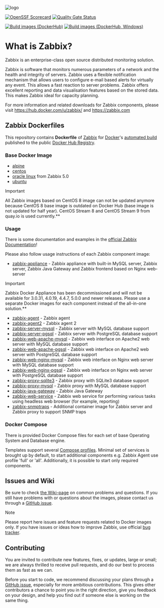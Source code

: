 ![logo](https://assets.zabbix.com/img/logo/zabbix_logo_500x131.png)


[![OpenSSF Scorecard](https://api.securityscorecards.dev/projects/github.com/zabbix/zabbix-docker/badge)](https://securityscorecards.dev/viewer/?uri=github.com/zabbix/zabbix-docker)
[![Quality Gate Status](https://sonarcloud.io/api/project_badges/measure?project=zabbix_zabbix-docker&metric=alert_status)](https://sonarcloud.io/summary/new_code?id=zabbix_zabbix-docker)

[![Build images (DockerHub)](https://github.com/zabbix/zabbix-docker/actions/workflows/images_build.yml/badge.svg?branch=trunk&event=push)](https://github.com/zabbix/zabbix-docker/actions/workflows/images_build.yml)
[![Build images (DockerHub, Windows)](https://github.com/zabbix/zabbix-docker/actions/workflows/images_build_windows.yml/badge.svg?branch=trunk&event=push)](https://github.com/zabbix/zabbix-docker/actions/workflows/images_build_windows.yml)

# What is Zabbix?

Zabbix is an enterprise-class open source distributed monitoring solution.

Zabbix is software that monitors numerous parameters of a network and the health and integrity of servers. Zabbix uses a flexible notification mechanism that allows users to configure e-mail based alerts for virtually any event. This allows a fast reaction to server problems. Zabbix offers excellent reporting and data visualisation features based on the stored data. This makes Zabbix ideal for capacity planning.

For more information and related downloads for Zabbix components, please visit https://hub.docker.com/u/zabbix/ and https://zabbix.com


## Zabbix Dockerfiles

This repository contains **Dockerfile** of [Zabbix](https://zabbix.com/) for [Docker](https://www.docker.com/)'s [automated build](https://registry.hub.docker.com/u/zabbix/) published to the public [Docker Hub Registry](https://registry.hub.docker.com/).

### Base Docker Image

* [alpine](https://hub.docker.com/_/alpine/)
* [centos](https://quay.io/repository/centos/centos?tab=info)
* [oracle linux](https://hub.docker.com/_/oraclelinux/) from Zabbix 5.0
* [ubuntu](https://hub.docker.com/_/ubuntu/)

> [!IMPORTANT]
> All Zabbix images based on CentOS 8 image can not be updated anymore because CentOS 8 base image is outdated on Docker Hub (base image is not updated for half year). CentOS Stream 8 and CentOS Stream 9 from quay.io is used currently.**

### Usage

There is some documentation and examples in the [official Zabbix Documentation](https://www.zabbix.com/documentation/current/manual/installation/containers)!

Please also follow usage instructions of each Zabbix component image:

* [zabbix-appliance](https://hub.docker.com/r/zabbix/zabbix-appliance/) - Zabbix appliance with built-in MySQL server, Zabbix server, Zabbix Java Gateway and Zabbix frontend based on Nginx web-server

> [!IMPORTANT]
> Zabbix Docker Appliance has been decommissioned and will not be available for 3.0.31, 4.0.19, 4.4.7, 5.0.0 and newer releases. Please use a separate Docker images for each component instead of the all-in-one solution.**

* [zabbix-agent](https://hub.docker.com/r/zabbix/zabbix-agent/) - Zabbix agent
* [zabbix-agent2](https://hub.docker.com/r/zabbix/zabbix-agent2/) - Zabbix agent 2
* [zabbix-server-mysql](https://hub.docker.com/r/zabbix/zabbix-server-mysql/) - Zabbix server with MySQL database support
* [zabbix-server-pgsql](https://hub.docker.com/r/zabbix/zabbix-server-pgsql/) - Zabbix server with PostgreSQL database support
* [zabbix-web-apache-mysql](https://hub.docker.com/r/zabbix/zabbix-web-apache-mysql/) - Zabbix web interface on Apache2 web server with MySQL database support
* [zabbix-web-apache-pgsql](https://hub.docker.com/r/zabbix/zabbix-web-apache-pgsql/) - Zabbix web interface on Apache2 web server with PostgreSQL database support
* [zabbix-web-nginx-mysql](https://hub.docker.com/r/zabbix/zabbix-web-nginx-mysql/) - Zabbix web interface on Nginx web server with MySQL database support
* [zabbix-web-nginx-pgsql](https://hub.docker.com/r/zabbix/zabbix-web-nginx-pgsql/) - Zabbix web interface on Nginx web server with PostgreSQL database support
* [zabbix-proxy-sqlite3](https://hub.docker.com/r/zabbix/zabbix-proxy-sqlite3/) - Zabbix proxy with SQLite3 database support
* [zabbix-proxy-mysql](https://hub.docker.com/r/zabbix/zabbix-proxy-mysql/) - Zabbix proxy with MySQL database support
* [zabbix-java-gateway](https://hub.docker.com/r/zabbix/zabbix-java-gateway/) - Zabbix Java Gateway
* [zabbix-web-service](https://hub.docker.com/r/zabbix/zabbix-web-service/) - Zabbix web service for performing various tasks using headless web browser (for example, reporting)
* [zabbix-snmptraps](https://hub.docker.com/r/zabbix/zabbix-snmptraps/) - Additional container image for Zabbix server and Zabbix proxy to support SNMP traps

### Docker Compose

There is provided Docker Compose files for each set of base Operating System and Database engine.

Templates support several [Compose  profiles](https://docs.docker.com/compose/profiles/). Minimal set of services is brought up by default, to start additional components e.g. Zabbix Agent use profile 'full' or 'all'. Additionally, it is possible to start only required components.

## Issues and Wiki

Be sure to check [the Wiki-page](https://github.com/zabbix/zabbix-docker/wiki) on common problems and questions. If you still have problems with or questions about the images, please contact us through a [GitHub issue](https://github.com/zabbix/zabbix-docker/issues).

> [!NOTE]
> Please report here issues and feature requests related to Docker images only. If you have issues or ideas how to improve Zabbix, use official [bug tracker](https://support.zabbix.com/).

## Contributing

You are invited to contribute new features, fixes, or updates, large or small; we are always thrilled to receive pull requests, and do our best to process them as fast as we can.

Before you start to code, we recommend discussing your plans through a [GitHub issue](https://github.com/zabbix/zabbix-docker/issues), especially for more ambitious contributions. This gives other contributors a chance to point you in the right direction, give you feedback on your design, and help you find out if someone else is working on the same thing.
